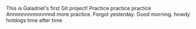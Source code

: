 This is Galadriel's first Git project!
Practice practice practice 
Annnnnnnnnnnnnnd more practice. 
Forgot yesterday.
Good morning.
howdy
hotdogs
time after time 
